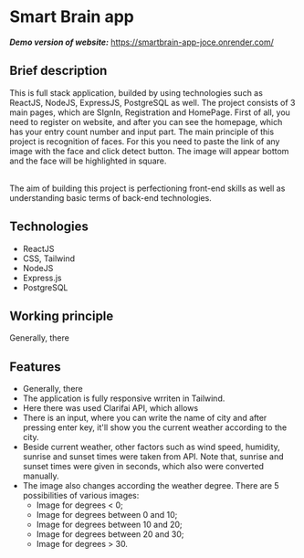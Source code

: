 # Smart Brain app
 
***Demo version of website:*** https://smartbrain-app-joce.onrender.com/

## Brief description
This is full stack application, builded by using technologies such as ReactJS, NodeJS, ExpressJS, PostgreSQL as well. The project consists of 3 main pages, which are SIgnIn, Registration and HomePage. First of all, you need to register on website, and after you can see the homepage, which has your entry count number and input part. The main principle of this project is recognition of faces. For this you need to paste the link of any image with the face and click detect button. The image will appear bottom and the face will be highlighted in square.


<br />
The aim of building this project is perfectioning front-end skills as well as understanding basic terms of back-end technologies.


## Technologies
* ReactJS
* CSS, Tailwind
* NodeJS 
* Express.js
* PostgreSQL

## Working principle 
Generally, there 

## Features 
* Generally, there
* The application is fully responsive wrriten in Tailwind.
* Here there was used Clarifai API, which allows
* There is an input, where you can write the name of city and after pressing enter key, it'll show you the current weather according to the city. 
* Beside current weather, other factors such as wind speed, humidity, sunrise and sunset times were taken from API. Note that, sunrise and sunset times were given 
in seconds, which also were converted manually.
* The image also changes according the weather degree. There are 5 possibilities of various images:
  * Image for degrees < 0;
  * Image for degrees between 0 and 10;
  * Image for degrees between 10 and 20;
  * Image for degrees between 20 and 30;
  * Image for degrees > 30.

